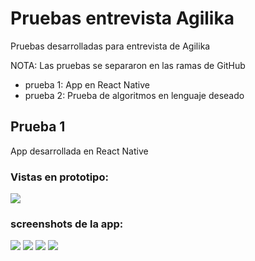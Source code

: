 # Pruebas entrevista Agilika

Pruebas desarrolladas para entrevista de Agilika

NOTA: Las pruebas se separaron en las ramas de GitHub

- prueba 1: App en React Native
- prueba 2: Prueba de algoritmos en lenguaje deseado

## Prueba 1

App desarrollada en React Native

### Vistas en prototipo:

<img src="https://i.ibb.co/SvHqPP2/Group-12.png">

### screenshots de la app:

<img src="https://i.ibb.co/0t7nt35/Whats-App-Image-2021-08-23-at-3-15-06-PM-3.jpg">
<img src="https://i.ibb.co/vvwMvF0/Whats-App-Image-2021-08-23-at-3-15-06-PM-2.jpg">
<img src="https://i.ibb.co/MgKLTTn/Whats-App-Image-2021-08-23-at-3-15-06-PM.jpg">
<img src="https://i.ibb.co/7rtR5Hn/Whats-App-Image-2021-08-23-at-3-15-06-PM-1.jpg">
